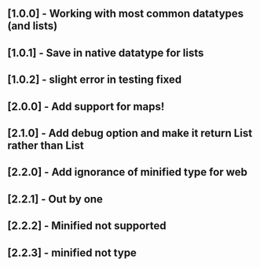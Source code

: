 ## [1.0.0] - Working with most common datatypes (and lists)
## [1.0.1] - Save in native datatype for lists
## [1.0.2] - slight error in testing fixed
## [2.0.0] - Add support for maps!
## [2.1.0] - Add debug option and make it return List<type> rather than List<dynamic>
## [2.2.0] - Add ignorance of minified type for web
## [2.2.1] - Out by one
## [2.2.2] - Minified not supported
## [2.2.3] - minified not type